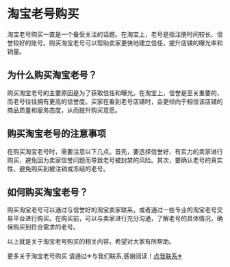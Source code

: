 # 淘宝老号购买

淘宝老号购买一直是一个备受关注的话题。在淘宝上，老号是指注册时间较长、信誉较好的账号。购买淘宝老号可以帮助卖家更快地建立信任，提升店铺的曝光率和销量。

## 为什么购买淘宝老号？

购买淘宝老号的主要原因是为了获取信任和曝光。在淘宝上，信誉是至关重要的，而老号往往拥有更高的信誉度。买家在看到老号店铺时，会更倾向于相信该店铺的商品质量和服务态度，从而提升购买意愿。

## 购买淘宝老号的注意事项

在购买淘宝老号时，需要注意以下几点。首先，要选择信誉好、有实力的卖家进行购买，避免因为卖家信誉问题而导致老号被封禁的风险。其次，要确认老号的真实性，避免购买到被注销或冻结的老号。

## 如何购买淘宝老号？

购买淘宝老号可以通过与信誉好的淘宝卖家联系，或者通过一些专业的淘宝老号交易平台进行购买。在购买前，可以与卖家进行充分沟通，了解老号的具体情况，确保购买到符合需求的老号。

以上就是关于淘宝老号购买的相关内容，希望对大家有所帮助。

更多关于淘宝老号购买 请通过✈与我们联系,感谢阅读！[点我联系✈](https://go.G208.com)